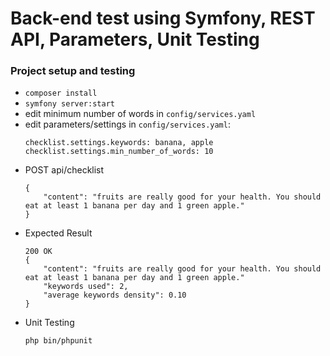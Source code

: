 # Back-end test using Symfony, REST API, Parameters, Unit Testing

### Project setup and testing
- `composer install`
- `symfony server:start`
- edit minimum number of words in `config/services.yaml`
- edit parameters/settings in `config/services.yaml`:
    ```
    checklist.settings.keywords: banana, apple
    checklist.settings.min_number_of_words: 10
    ```
- POST api/checklist
    ```
    {
        "content": "fruits are really good for your health. You should eat at least 1 banana per day and 1 green apple."
    }
    ```    
- Expected Result
    ```
    200 OK
    {
        "content": "fruits are really good for your health. You should eat at least 1 banana per day and 1 green apple."
        "keywords used": 2,
        "average keywords density": 0.10
    }
    ```
- Unit Testing
    ```
    php bin/phpunit
    ```
